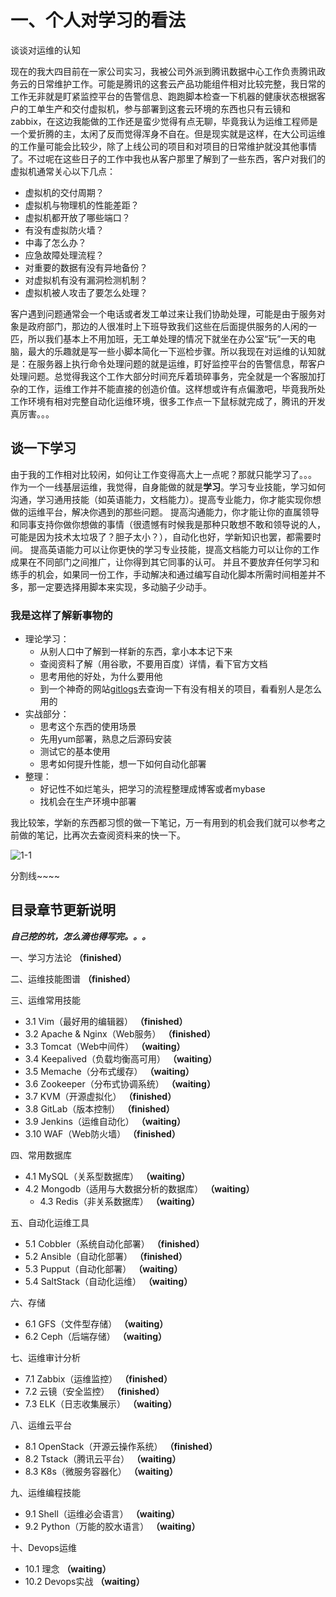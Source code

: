 # 一、个人对学习的看法

谈谈对运维的认知

现在的我大四目前在一家公司实习，我被公司外派到腾讯数据中心工作负责腾讯政务云的日常维护工作。可能是腾讯的这套云产品功能组件相对比较完整，我日常的工作无非就是盯紧监控平台的告警信息、跑跑脚本检查一下机器的健康状态根据客户的工单生产和交付虚拟机，参与部署到这套云环境的东西也只有云镜和zabbix，在这边我能做的工作还是蛮少觉得有点无聊，毕竟我认为运维工程师是一个爱折腾的主，太闲了反而觉得浑身不自在。但是现实就是这样，在大公司运维的工作量可能会比较少，除了上线公司的项目和对项目的日常维护就没其他事情了。不过呢在这些日子的工作中我也从客户那里了解到了一些东西，客户对我们的虚拟机通常关心以下几点：

* 虚拟机的交付周期？
* 虚拟机与物理机的性能差距？
* 虚拟机都开放了哪些端口？
* 有没有虚拟防火墙？
* 中毒了怎么办？
* 应急故障处理流程？
* 对重要的数据有没有异地备份？
* 对虚拟机有没有漏洞检测机制？
* 虚拟机被人攻击了要怎么处理？

客户遇到问题通常会一个电话或者发工单过来让我们协助处理，可能是由于服务对象是政府部门，那边的人很准时上下班导致我们这些在后面提供服务的人闲的一匹，所以我们基本上不用加班，无工单处理的情况下就坐在办公室“玩”一天的电脑，最大的乐趣就是写一些小脚本简化一下巡检步骤。所以我现在对运维的认知就是：在服务器上执行命令处理问题的就是运维，盯好监控平台的告警信息，帮客户处理问题。总觉得我这个工作大部分时间充斥着琐碎事务，完全就是一个客服加打杂的工作，运维工作并不能直接的创造价值。这样想或许有点偏激吧，毕竟我所处工作环境有相对完整自动化运维环境，很多工作点一下鼠标就完成了，腾讯的开发真厉害。。。

## 谈一下学习

由于我的工作相对比较闲，如何让工作变得高大上一点呢？那就只能学习了。。。 作为一个一线基层运维，我觉得，自身能做的就是**学习**。学习专业技能，学习如何沟通，学习通用技能（如英语能力，文档能力）。提高专业能力，你才能实现你想做的运维平台，解决你遇到的那些问题。 提高沟通能力，你才能让你的直属领导和同事支持你做你想做的事情（很遗憾有时候我是那种只敢想不敢和领导说的人，可能是因为技术太垃圾了？胆子太小？），自动化也好，学新知识也罢，都需要时间。 提高英语能力可以让你更快的学习专业技能，提高文档能力可以让你的工作成果在不同部门之间推广，让你得到其它同事的认可。 并且不要放弃任何学习和练手的机会，如果同一份工作，手动解决和通过编写自动化脚本所需时间相差并不多，那一定要选择用脚本来实现，多动脑子少动手。

### 我是这样了解新事物的

* 理论学习：
  * 从别人口中了解到一样新的东西，拿小本本记下来
  * 查阅资料了解（用谷歌，不要用百度）详情，看下官方文档
  * 思考用他的好处，为什么要用他
  * 到一个神奇的网站[gitlogs](https://www.gitlogs.com/)去查询一下有没有相关的项目，看看别人是怎么用的
* 实战部分：
  * 思考这个东西的使用场景
  * 先用yum部署，熟息之后源码安装
  * 测试它的基本使用
  * 思考如何提升性能，想一下如何自动化部署
* 整理：
  * 好记性不如烂笔头，把学习的流程整理成博客或者mybase
  * 找机会在生产环境中部署

我比较笨，学新的东西都习惯的做一下笔记，万一有用到的机会我们就可以参考之前做的笔记，比再次去查阅资料来的快一下。

![1-1](http://pded8ke3e.bkt.clouddn.com/1-1.jpg)



分割线~~~~

## 目录章节更新说明

_**自己挖的坑，怎么滴也得写完。。。**_

一、学习方法论 **（finished）**

二、运维技能图谱 **（finished）**

三、运维常用技能

* 3.1 Vim（最好用的编辑器）  **（finished）**
* 3.2 Apache & Nginx（Web服务）  **（finished）**
* 3.3 Tomcat（Web中间件） **（waiting）**
* 3.4 Keepalived（负载均衡高可用）  **（waiting）**
* 3.5 Memache（分布式缓存）  **（waiting）**
* 3.6 Zookeeper（分布式协调系统）  **（waiting）**
* 3.7 KVM（开源虚拟化）  **（finished）**
* 3.8 GitLab（版本控制）  **（finished）**
* 3.9 Jenkins（运维自动化）  **（waiting）**
* 3.10 WAF（Web防火墙）  **（finished）**

四、常用数据库

* 4.1 MySQL（关系型数据库） **（waiting）**
* 4.2 Mongodb（适用与大数据分析的数据库） **（waiting）**
  * 4.3 Redis（非关系数据库） **（waiting）**

五、自动化运维工具

* 5.1 Cobbler（系统自动化部署）  **（finished）**
* 5.2 Ansible（自动化部署）  **（finished）**
* 5.3 Pupput（自动化部署） **（waiting）**
* 5.4 SaltStack（自动化运维）  **（waiting）**

六、存储

* 6.1 GFS（文件型存储）  **（waiting）**
* 6.2 Ceph（后端存储）  **（waiting）**

七、运维审计分析

* 7.1 Zabbix（运维监控）  **（finished）**
* 7.2 云镜（安全监控）  **（finished）**
* 7.3 ELK（日志收集展示）  **（waiting）**

八、运维云平台

* 8.1 OpenStack（开源云操作系统）  **（finished）**
* 8.2 Tstack（腾讯云平台） **（waiting）**
* 8.3 K8s（微服务容器化）  **（waiting）**

九、运维编程技能

* 9.1 Shell（运维必会语言）  **（waiting）**
* 9.2 Python（万能的胶水语言）  **（waiting）**

十、Devops运维

* 10.1 理念  **（waiting）**
* 10.2 Devops实战  **（waiting）**

